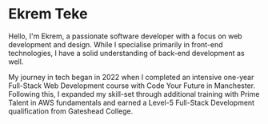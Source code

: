 # Ekrem Teke

Hello, I'm Ekrem, a passionate software developer with a focus on web development and design. While I specialise primarily in front-end technologies, I have a solid understanding of back-end development as well.

My journey in tech began in 2022 when I completed an intensive one-year Full-Stack Web Development course with Code Your Future in Manchester. Following this, I expanded my skill-set through additional training with Prime Talent in AWS fundamentals and earned a Level-5 Full-Stack Development qualification from Gateshead College.
